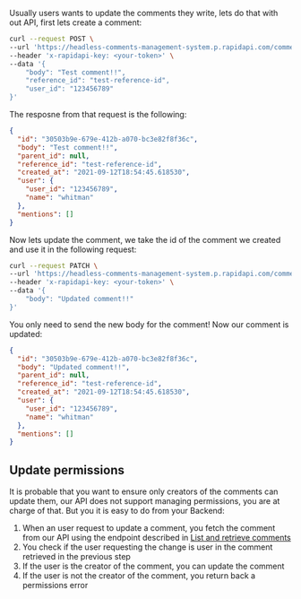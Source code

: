 Usually users wants to update the comments they write, lets do that with out API, first lets create a comment:

```bash
curl --request POST \
--url 'https://headless-comments-management-system.p.rapidapi.com/comments' \
--header 'x-rapidapi-key: <your-token>' \
--data '{
    "body": "Test comment!!",
    "reference_id": "test-reference-id",
    "user_id": "123456789"
}'
```

The resposne from that request is the following:

```json
{
  "id": "30503b9e-679e-412b-a070-bc3e82f8f36c",
  "body": "Test comment!!",
  "parent_id": null,
  "reference_id": "test-reference-id",
  "created_at": "2021-09-12T18:54:45.618530",
  "user": {
    "user_id": "123456789",
    "name": "whitman"
  },
  "mentions": []
}
```

Now lets update the comment, we take the id of the comment we created and use it in the following request:

```bash
curl --request PATCH \
--url 'https://headless-comments-management-system.p.rapidapi.com/comments/30503b9e-679e-412b-a070-bc3e82f8f36c' \
--header 'x-rapidapi-key: <your-token>' \
--data '{
    "body": "Updated comment!!"
}'
```

You only need to send the new body for the comment! Now our comment is updated:

```json
{
  "id": "30503b9e-679e-412b-a070-bc3e82f8f36c",
  "body": "Updated comment!!",
  "parent_id": null,
  "reference_id": "test-reference-id",
  "created_at": "2021-09-12T18:54:45.618530",
  "user": {
    "user_id": "123456789",
    "name": "whitman"
  },
  "mentions": []
}
```

## Update permissions

It is probable that you want to ensure only creators of the comments can update them, our API does not support managing permissions, you are at charge of that. But you it is easy to do from your Backend:

1. When an user request to update a comment, you fetch the comment from our API using the endpoint described in [List and retrieve comments](list-and-retrieve-comments.md)
2. You check if the user requesting the change is user in the comment retrieved in the previous step
3. If the user is the creator of the comment, you can update the comment
4. If the user is not the creator of the comment, you return back a permissions error
